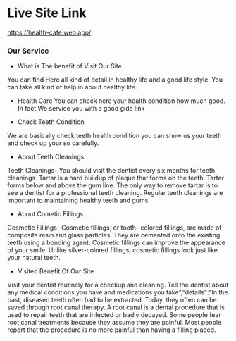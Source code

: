 # Live Site Link

https://health-cafe.web.app/

### Our Service


* What is The benefit of Visit Our Site

You can find Here all kind of detail in healthy life and a good life style.
You can take all kind of help in about healthy life.

* Health Care
You can check here your health condition how much good. In fact We service you with a good gide link

* Check Teeth Condition

We are basically check teeth health condition you can show us your teeth and check up your so carefully.

* About Teeth Cleanings

Teeth Cleanings- You should visit the dentist every six months for teeth cleanings. Tartar is a hard buildup of plaque that forms on the teeth. Tartar forms below and above the gum line. The only way to remove tartar is to see a dentist for a professional teeth cleaning. Regular teeth cleanings are important to maintaining healthy teeth and gums.

* About Cometic Fillings

Cosmetic Fillings- Cosmetic fillings, or tooth- colored fillings, are made of composite resin and glass particles. They are cemented onto the existing teeth using a bonding agent. Cosmetic fillings can improve the appearance of your smile. Unlike silver-colored fillings, cosmetic fillings look just like your natural teeth.


* Visited Benefit Of Our Site

Visit your dentist routinely for a checkup and cleaning. Tell the dentist about any medical conditions you have and medications you take","details":"In the past, diseased teeth often had to be extracted. Today, they often can be saved through root canal therapy. A root canal is a dental procedure that is used to repair teeth that are infected or badly decayed. Some people fear root canal treatments because they assume they are painful. Most people report that the procedure is no more painful than having a filling placed.

